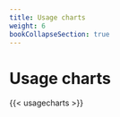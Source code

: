 ```yaml
---
title: Usage charts
weight: 6
bookCollapseSection: true
---
```


# Usage charts

{{< usagecharts >}}
